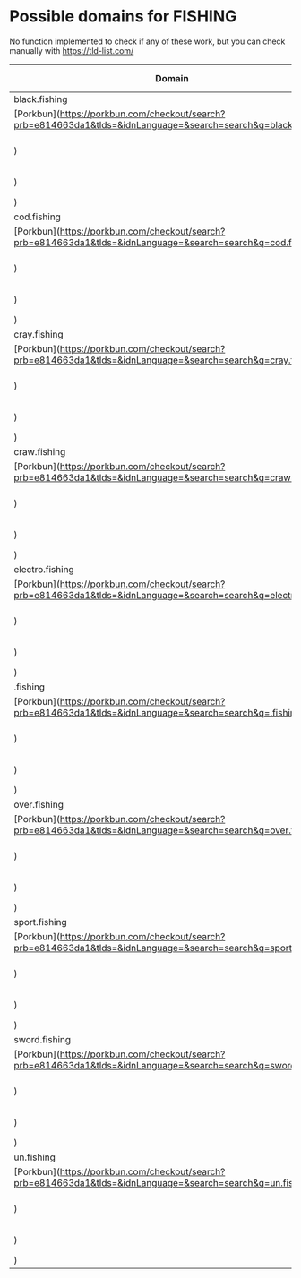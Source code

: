 # Possible domains for FISHING

No function implemented to check if any of these work, but you can check manually with https://tld-list.com/

| Domain | Porkbun | NameCheap | Google Domains |
|---|---|---|---|
| black.fishing | [Porkbun](https://porkbun.com/checkout/search?prb=e814663da1&tlds=&idnLanguage=&search=search&q=black.fishing) | [Namecheap](https://www.namecheap.com/domains/registration/results/?domain=black.fishing) | [Google](https://domains.google.com/registrar/search?searchTerm=black.fishing) |
| cod.fishing | [Porkbun](https://porkbun.com/checkout/search?prb=e814663da1&tlds=&idnLanguage=&search=search&q=cod.fishing) | [Namecheap](https://www.namecheap.com/domains/registration/results/?domain=cod.fishing) | [Google](https://domains.google.com/registrar/search?searchTerm=cod.fishing) |
| cray.fishing | [Porkbun](https://porkbun.com/checkout/search?prb=e814663da1&tlds=&idnLanguage=&search=search&q=cray.fishing) | [Namecheap](https://www.namecheap.com/domains/registration/results/?domain=cray.fishing) | [Google](https://domains.google.com/registrar/search?searchTerm=cray.fishing) |
| craw.fishing | [Porkbun](https://porkbun.com/checkout/search?prb=e814663da1&tlds=&idnLanguage=&search=search&q=craw.fishing) | [Namecheap](https://www.namecheap.com/domains/registration/results/?domain=craw.fishing) | [Google](https://domains.google.com/registrar/search?searchTerm=craw.fishing) |
| electro.fishing | [Porkbun](https://porkbun.com/checkout/search?prb=e814663da1&tlds=&idnLanguage=&search=search&q=electro.fishing) | [Namecheap](https://www.namecheap.com/domains/registration/results/?domain=electro.fishing) | [Google](https://domains.google.com/registrar/search?searchTerm=electro.fishing) |
| .fishing | [Porkbun](https://porkbun.com/checkout/search?prb=e814663da1&tlds=&idnLanguage=&search=search&q=.fishing) | [Namecheap](https://www.namecheap.com/domains/registration/results/?domain=.fishing) | [Google](https://domains.google.com/registrar/search?searchTerm=.fishing) |
| over.fishing | [Porkbun](https://porkbun.com/checkout/search?prb=e814663da1&tlds=&idnLanguage=&search=search&q=over.fishing) | [Namecheap](https://www.namecheap.com/domains/registration/results/?domain=over.fishing) | [Google](https://domains.google.com/registrar/search?searchTerm=over.fishing) |
| sport.fishing | [Porkbun](https://porkbun.com/checkout/search?prb=e814663da1&tlds=&idnLanguage=&search=search&q=sport.fishing) | [Namecheap](https://www.namecheap.com/domains/registration/results/?domain=sport.fishing) | [Google](https://domains.google.com/registrar/search?searchTerm=sport.fishing) |
| sword.fishing | [Porkbun](https://porkbun.com/checkout/search?prb=e814663da1&tlds=&idnLanguage=&search=search&q=sword.fishing) | [Namecheap](https://www.namecheap.com/domains/registration/results/?domain=sword.fishing) | [Google](https://domains.google.com/registrar/search?searchTerm=sword.fishing) |
| un.fishing | [Porkbun](https://porkbun.com/checkout/search?prb=e814663da1&tlds=&idnLanguage=&search=search&q=un.fishing) | [Namecheap](https://www.namecheap.com/domains/registration/results/?domain=un.fishing) | [Google](https://domains.google.com/registrar/search?searchTerm=un.fishing) |
